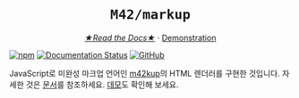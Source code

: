 <h1 align="center"><code>M42/markup</code></h1>
<p align="center">
  <a href="https://m42kup.readthedocs.io/ko/latest/?badge=latest"><i>★Read the Docs★</i></a> ·
  <a href="https://logico-philosophical.github.io/m42kup/web/demo.html">Demonstration</a>
</p>

[![npm](https://img.shields.io/npm/v/m42kup)](https://www.npmjs.com/package/m42kup)
[![Documentation Status](https://readthedocs.org/projects/m42kup/badge/?version=latest)](https://m42kup.readthedocs.io/ko/latest/?badge=latest)
[![GitHub](https://img.shields.io/github/license/logico-philosophical/m42kup)](https://github.com/logico-philosophical/m42kup/blob/master/LICENSE)

JavaScript로 미완성 마크업 언어인 [m42kup](https://m42kup.readthedocs.io/ko/latest/getting-started/quick-m42kup.html)의 HTML 렌더러를 구현한 것입니다. 자세한 것은 [문서](https://m42kup.readthedocs.io/ko/latest/?badge=latest)를 참조하세요. [데모](https://logico-philosophical.github.io/m42kup/web/demo.html)도 확인해 보세요.
